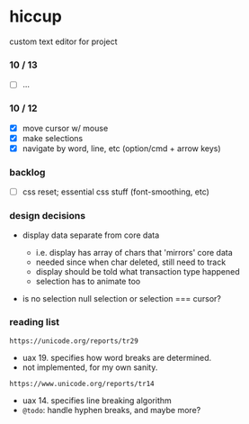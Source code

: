 # hiccup

custom text editor for project

### 10 / 13

- [ ] ...

### 10 / 12

- [x] move cursor w/ mouse
- [x] make selections
- [x] navigate by word, line, etc (option/cmd + arrow keys)

### backlog

- [ ] css reset; essential css stuff (font-smoothing, etc)

### design decisions

- display data separate from core data

  - i.e. display has array of chars that 'mirrors' core data
  - needed since when char deleted, still need to track
  - display should be told what transaction type happened
  - selection has to animate too

- is no selection null selection or selection === cursor?

### reading list

`https://unicode.org/reports/tr29`

- uax 19. specifies how word breaks are determined.
- not implemented, for my own sanity.

`https://www.unicode.org/reports/tr14`

- uax 14. specifies line breaking algorithm
- `@todo`: handle hyphen breaks, and maybe more?

